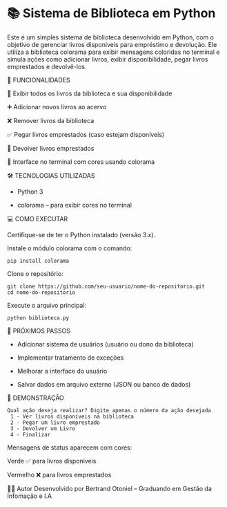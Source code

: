 ﻿# 📚 Sistema de Biblioteca em Python

Este é um simples sistema de biblioteca desenvolvido em Python, com o objetivo de gerenciar livros disponíveis para empréstimo e devolução. Ele utiliza a biblioteca colorama para exibir mensagens coloridas no terminal e simula ações como adicionar livros, exibir disponibilidade, pegar livros emprestados e devolvê-los.

🚀 FUNCIONALIDADES

   📖 Exibir todos os livros da biblioteca e sua disponibilidade

  ➕ Adicionar novos livros ao acervo

  ❌ Remover livros da biblioteca

  ✅ Pegar livros emprestados (caso estejam disponíveis)

  🔄 Devolver livros emprestados

  🎨 Interface no terminal com cores usando colorama

🛠️ TECNOLOGIAS UTILIZADAS

  - Python 3

  - colorama – para exibir cores no terminal

  💻 COMO EXECUTAR

Certifique-se de ter o Python instalado (versão 3.x).

Instale o módulo colorama com o comando:

    pip install colorama
Clone o repositório:

    git clone https://github.com/seu-usuario/nome-do-repositorio.git
    cd nome-do-repositorio
Execute o arquivo principal:

    python biblioteca.py
    
🧠 PRÓXIMOS PASSOS

- Adicionar sistema de usuários (usuário ou dono da biblioteca)

- Implementar tratamento de exceções

- Melhorar a interface do usuário

- Salvar dados em arquivo externo (JSON ou banco de dados)

📸 DEMONSTRAÇÃO

    Qual ação deseja realizar? Digite apenas o número da ação desejada
     1 - Ver livros disponíveis na biblioteca
     2 - Pegar um livro emprestado
     3 - Devolver um Livro
     4 - Finalizar
     
Mensagens de status aparecem com cores:

Verde ✅ para livros disponíveis

Vermelho ❌ para livros emprestados

👨‍💻 Autor
Desenvolvido por Bertrand Otoniel – Graduando em Gestão da Infomação e I.A
